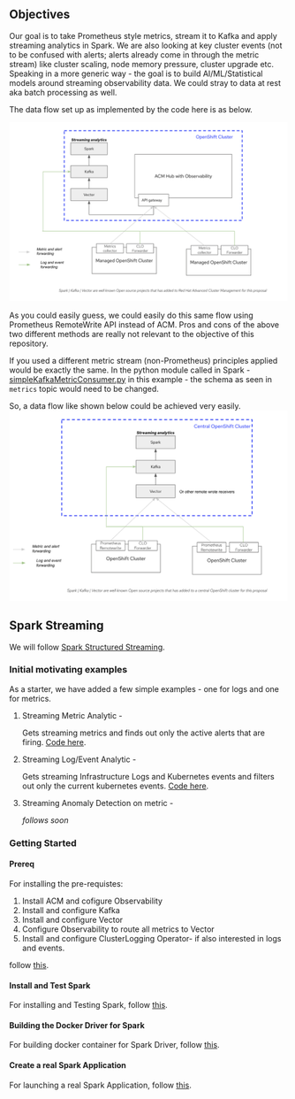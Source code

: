 ## Objectives
 Our goal is to take Prometheus style metrics, stream it to Kafka and apply streaming analytics in Spark. We are also looking at key cluster events (not to be confused with alerts; alerts already come in through the metric stream) like cluster scaling, node memory pressure, cluster upgrade etc. Speaking in a more generic way - the goal is to build AI/ML/Statistical models around streaming observability data. We could stray to data at rest aka batch processing as well. 
 
 The data flow set up as implemented by the code here is as below.

 ![](doc/images/implemented_architecture.png)

 As you could easily guess, we could easily do this same flow using Prometheus RemoteWrite API instead of ACM. Pros and cons of the above two different methods are really not relevant to the objective of this repository.

 If you used a different metric stream (non-Prometheus) principles applied would be exactly the same. In the python module called in Spark - [simpleKafkaMetricConsumer.py](spark/streaming/simpleKafkaLogConsumer.py) in this example - the schema as seen in `metrics` topic would need to be changed.

 So, a data flow like shown below could be achieved very easily. ![](doc/images/possible_architecture.png)

## Spark Streaming

We will follow [Spark Structured Streaming](https://spark.apache.org/docs/3.3.0/structured-streaming-programming-guide.html).

### Initial motivating examples
As a starter, we have added a few simple examples - one for logs and one for metrics.
1. Streaming Metric Analytic -

    Gets streaming metrics and finds out only the active alerts that are firing. [Code here](../obs-streaming/spark/streaming/simpleKafkaMetricConsumer.py).

1. Streaming Log/Event Analytic -

    Gets streaming Infrastructure Logs and Kubernetes events and filters out only the current kubernetes events. [Code here](../obs-streaming/spark/streaming/simpleKafkaLogConsumer.py).

1. Streaming Anomaly Detection on metric -

    _follows soon_

### Getting Started
#### Prereq

For installing the pre-requistes:
1. Install ACM and cofigure Observability
1. Install and configure Kafka
1. Install and configure Vector
1. Configure Observability to route all metrics to Vector
1. Install and configure ClusterLogging Operator- if also interested in logs and events.


follow [this](doc/InstallPreReqs.md).

#### Install and Test Spark

For installing and Testing Spark, follow [this](doc/InstallSpark.md).

#### Building the Docker Driver for Spark

For building docker container for Spark Driver, follow [this](doc/CreateSparkDockerDriver.md).

#### Create a real Spark Application

For launching a real Spark Application, follow [this](doc/LaunchSparkJob.md).


 